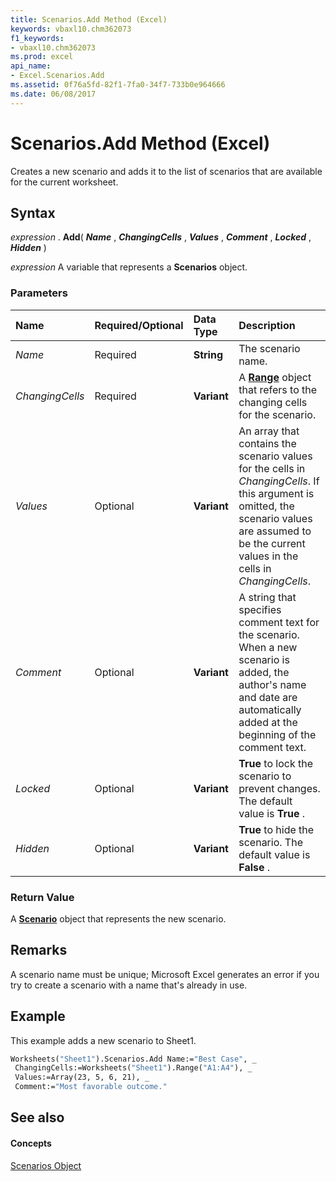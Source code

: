 ```yaml
---
title: Scenarios.Add Method (Excel)
keywords: vbaxl10.chm362073
f1_keywords:
- vbaxl10.chm362073
ms.prod: excel
api_name:
- Excel.Scenarios.Add
ms.assetid: 0f76a5fd-82f1-7fa0-34f7-733b0e964666
ms.date: 06/08/2017
---
```



# Scenarios.Add Method (Excel)

Creates a new scenario and adds it to the list of scenarios that are available for the current worksheet.


## Syntax

 _expression_ . **Add**( **_Name_** , **_ChangingCells_** , **_Values_** , **_Comment_** , **_Locked_** , **_Hidden_** )

 _expression_ A variable that represents a **Scenarios** object.


### Parameters



|**Name**|**Required/Optional**|**Data Type**|**Description**|
|:-----|:-----|:-----|:-----|
| _Name_|Required| **String**|The scenario name.|
| _ChangingCells_|Required| **Variant**|A  **[Range](range-object-excel.md)** object that refers to the changing cells for the scenario.|
| _Values_|Optional| **Variant**|An array that contains the scenario values for the cells in  _ChangingCells_. If this argument is omitted, the scenario values are assumed to be the current values in the cells in _ChangingCells_.|
| _Comment_|Optional| **Variant**|A string that specifies comment text for the scenario. When a new scenario is added, the author's name and date are automatically added at the beginning of the comment text.|
| _Locked_|Optional| **Variant**| **True** to lock the scenario to prevent changes. The default value is **True** .|
| _Hidden_|Optional| **Variant**| **True** to hide the scenario. The default value is **False** .|

### Return Value

A  **[Scenario](scenario-object-excel.md)** object that represents the new scenario.


## Remarks

A scenario name must be unique; Microsoft Excel generates an error if you try to create a scenario with a name that's already in use.


## Example

This example adds a new scenario to Sheet1.


```vb
Worksheets("Sheet1").Scenarios.Add Name:="Best Case", _ 
 ChangingCells:=Worksheets("Sheet1").Range("A1:A4"), _ 
 Values:=Array(23, 5, 6, 21), _ 
 Comment:="Most favorable outcome."
```


## See also


#### Concepts


[Scenarios Object](scenarios-object-excel.md)

